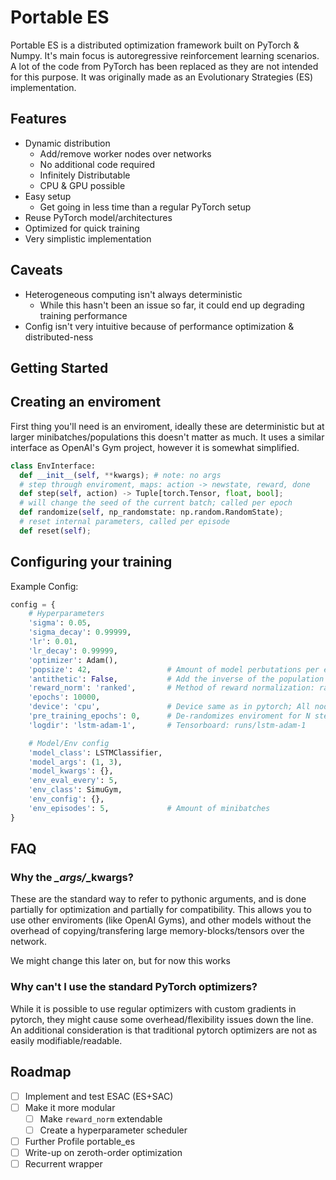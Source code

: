 # Portable ES
Portable ES is a distributed optimization framework built on PyTorch & Numpy.
It's main focus is autoregressive reinforcement learning scenarios.
A lot of the code from PyTorch has been replaced as they are not intended for this purpose.
It was originally made as an Evolutionary Strategies (ES) implementation.

## Features
* Dynamic distribution
  * Add/remove worker nodes over networks
  * No additional code required
  * Infinitely Distributable
  * CPU & GPU possible
* Easy setup
  * Get going in less time than a regular PyTorch setup
* Reuse PyTorch model/architectures
* Optimized for quick training
* Very simplistic implementation

## Caveats
* Heterogeneous computing isn't always deterministic
  * While this hasn't been an issue so far, it could end up degrading training performance
* Config isn't very intuitive because of performance optimization & distributed-ness

## Getting Started
## Creating an enviroment
First thing you'll need is an enviroment, ideally these are deterministic but at larger minibatches/populations this doesn't matter as much.
It uses a similar interface as OpenAI's Gym project, however it is somewhat simplified.

```python
class EnvInterface:
  def __init__(self, **kwargs); # note: no args
  # step through enviroment, maps: action -> newstate, reward, done
  def step(self, action) -> Tuple[torch.Tensor, float, bool];
  # will change the seed of the current batch; called per epoch
  def randomize(self, np_randomstate: np.random.RandomState);
  # reset internal parameters, called per episode
  def reset(self);
```

## Configuring your training

Example Config:
```python
config = {
    # Hyperparameters
    'sigma': 0.05,
    'sigma_decay': 0.99999,
    'lr': 0.01,
    'lr_decay': 0.99999,
    'optimizer': Adam(),           
    'popsize': 42,                 # Amount of model perbutations per epoch (aka population)
    'antithetic': False,           # Add the inverse of the population to get a symetric gradient evaluation
    'reward_norm': 'ranked',       # Method of reward normalization: ranked, stdmean (aka Z-score)
    'epochs': 10000,              
    'device': 'cpu',               # Device same as in pytorch; All nodes should have this device (`cuda` without postfix will randomize the cuda device)
    'pre_training_epochs': 0,      # De-randomizes enviroment for N steps (useful for testing if your model works)
    'logdir': 'lstm-adam-1',       # Tensorboard: runs/lstm-adam-1

    # Model/Env config
    'model_class': LSTMClassifier,
    'model_args': (1, 3),
    'model_kwargs': {},
    'env_eval_every': 5,
    'env_class': SimuGym,
    'env_config': {},              
    'env_episodes': 5,             # Amount of minibatches
}
```

## FAQ
### Why the *_args/*_kwargs?
These are the standard way to refer to pythonic arguments, and is done partially for optimization and partially for compatibility.
This allows you to use other enviroments (like OpenAI Gyms), and other models without the overhead of copying/transfering large memory-blocks/tensors over the network.

We might change this later on, but for now this works

### Why can't I use the standard PyTorch optimizers?
While it is possible to use regular optimizers with custom gradients in pytorch, they might cause some overhead/flexibility issues down the line.
An additional consideration is that traditional pytorch optimizers are not as easily modifiable/readable.

## Roadmap
- [ ] Implement and test ESAC (ES+SAC)
- [ ] Make it more modular
  - [ ] Make `reward_norm` extendable
  - [ ] Create a hyperparameter scheduler
- [ ] Further Profile portable_es
- [ ] Write-up on zeroth-order optimization
- [ ] Recurrent wrapper